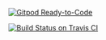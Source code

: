 [![Gitpod Ready-to-Code](https://img.shields.io/badge/Gitpod-Ready--to--Code-blue?logo=gitpod)](https://gitpod.io/#https://github.com/abstratt/sandbox/tree/graphs) 

[![Build Status on Travis CI](https://travis-ci.org/abstratt/sandbox.svg?branch=graphs)](https://travis-ci.org/abstratt/sandbox)


